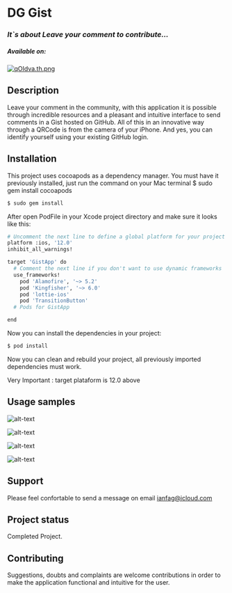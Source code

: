 # DG Gist
### *It`s about Leave your comment to contribute...*

##### Available on: 

[![qOIdva.th.png](https://iili.io/qOIdva.th.png)](https://freeimage.host/br)

## Description

Leave your comment in the community, with this application it is possible through incredible resources and a pleasant and intuitive interface to send comments in a Gist hosted on GitHub. All of this in an innovative way through a QRCode is from the camera of your iPhone.
And yes, you can identify yourself using your existing GitHub login.

## Installation

This project uses cocoapods as a dependency manager. You must have it previously installed, just run the command on your Mac terminal $ sudo gem install cocoapods 

```bash
$ sudo gem install
```
After open PodFile in your Xcode project directory and make sure it looks like this:

```bash
# Uncomment the next line to define a global platform for your project
platform :ios, '12.0'
inhibit_all_warnings!

target 'GistApp' do
  # Comment the next line if you don't want to use dynamic frameworks
  use_frameworks!
	pod 'Alamofire', '~> 5.2'
	pod 'Kingfisher', '~> 6.0'
	pod 'lottie-ios'
	pod 'TransitionButton'
  # Pods for GistApp

end
```
Now you can install the dependencies in your project:

```bash
$ pod install
```

Now you can clean and rebuild your project, all previously imported dependencies must work.

Very Important
:   target plataform is 12.0 above

## Usage samples
![alt-text](https://github.com/ianfagundes84/dggistapp/blob/main/launching.gif?raw=true)

![alt-text](https://github.com/ianfagundes84/dggistapp/blob/main/auth.gif?raw=true)

![alt-text](https://github.com/ianfagundes84/dggistapp/blob/main/logged.gif?raw=true)

![alt-text](https://github.com/ianfagundes84/dggistapp/blob/main/camera.gif?raw=true)


## Support

Please feel confortable to send a message on email ianfag@icloud.com

## Project status

Completed Project.

## Contributing

Suggestions, doubts and complaints are welcome contributions in order to make the application functional and intuitive for the user.


